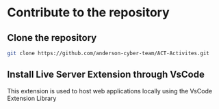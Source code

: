 # Contribute to the repository

## Clone the repository

```sh
git clone https://github.com/anderson-cyber-team/ACT-Activites.git
```

## Install Live Server Extension through VsCode
This extension is used to host web applications locally using the VsCode Extension Library